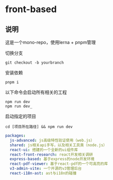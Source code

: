 # front-based
## 说明
这是一个mono-repo，使用lerna + pnpm管理

切换分支
```shell
git checkout -b yourbranch
```

安装依赖
```shell
pnpm i
```

以下命令会启动所有相关的工程
```shell
npm run dev
npm run dev_

```

启动指定的项目
```shell
cd [项目所在路径] && npm run dev
```

```yaml
packages:
  js-advanced: js高级特性验证使用（web.js）
  shared: js相关api手写，以及相关工具类（node.js）
  react-ui: 搭建的一个全新的ui组件库
  react-front-research: react开发相关调研
  express-based: 基于express的node开发环境
  react-pdf-viewer: 基于react-pdf的一个可高亮的库
  v3-admin-vite: 一个开源的v3管理后台
  react-i18n-ast: ast与i18n的碰撞
```
